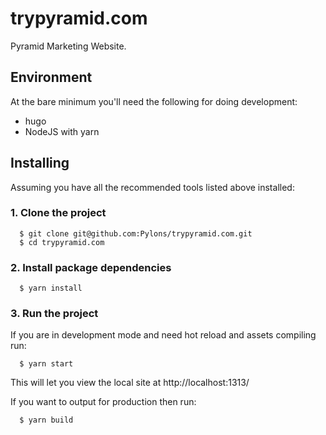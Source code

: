 # trypyramid.com

Pyramid Marketing Website.

## Environment

At the bare minimum you'll need the following for doing development:

- hugo
- NodeJS with yarn

## Installing

Assuming you have all the recommended tools listed above installed:

### 1. Clone the project
```
  $ git clone git@github.com:Pylons/trypyramid.com.git
  $ cd trypyramid.com
```

### 2. Install package dependencies
```
  $ yarn install
```

### 3. Run the project

If you are in development mode and need hot reload and assets compiling run:
```
  $ yarn start
```

This will let you view the local site at http://localhost:1313/

If you want to output for production then run:
```
  $ yarn build
```
